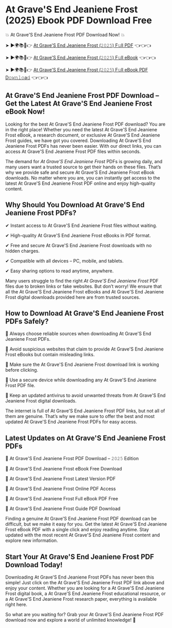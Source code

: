 # At Grave'S End Jeaniene Frost (2025) Ebook PDF Download Free

💥 At Grave'S End Jeaniene Frost PDF Download Now! 💥

➤ ►🌍📚📱👉 [At Grave'S End Jeaniene Frost (𝟸𝟶𝟸𝟻) F𝚞ll PDF](https://getpdf.xyz/at-graves-end-jeaniene-frost) 👈👈👈


➤ ►🌍📚📱👉 [At Grave'S End Jeaniene Frost (𝟸𝟶𝟸𝟻) F𝚞ll eBook](https://getpdf.xyz/at-graves-end-jeaniene-frost) 👈👈👈


➤ ►🌍📚📱👉 [At Grave'S End Jeaniene Frost (𝟸𝟶𝟸𝟻) F𝚞ll eBook PDF D𝚘𝚠𝚗𝚕𝚘a𝚍](https://getpdf.xyz/at-graves-end-jeaniene-frost) 👈👈👈


## At Grave'S End Jeaniene Frost PDF Download – Get the Latest At Grave'S End Jeaniene Frost eBook Now!

Looking for the best At Grave'S End Jeaniene Frost PDF download? You are in the right place! Whether you need the latest At Grave'S End Jeaniene Frost eBook, a research document, or exclusive At Grave'S End Jeaniene Frost guides, we have got you covered. Downloading At Grave'S End Jeaniene Frost PDFs has never been easier. With our direct links, you can access At Grave'S End Jeaniene Frost PDF files within seconds.

The demand for *At Grave'S End Jeaniene Frost* PDFs is growing daily, and many users want a trusted source to get their hands on these files. That’s why we provide safe and secure At Grave'S End Jeaniene Frost eBook downloads. No matter where you are, you can instantly get access to the latest At Grave'S End Jeaniene Frost PDF online and enjoy high-quality content.

## Why Should You Download At Grave'S End Jeaniene Frost PDFs?

✔ Instant access to At Grave'S End Jeaniene Frost files without waiting.

✔ High-quality At Grave'S End Jeaniene Frost eBooks in PDF format.

✔ Free and secure At Grave'S End Jeaniene Frost downloads with no hidden charges.

✔ Compatible with all devices – PC, mobile, and tablets.

✔ Easy sharing options to read anytime, anywhere.

Many users struggle to find the right *At Grave'S End Jeaniene Frost* PDF files due to broken links or fake websites. But don’t worry! We ensure that all the At Grave'S End Jeaniene Frost eBooks and At Grave'S End Jeaniene Frost digital downloads provided here are from trusted sources.

## How to Download At Grave'S End Jeaniene Frost PDFs Safely?

📌 Always choose reliable sources when downloading At Grave'S End Jeaniene Frost PDFs.

📌 Avoid suspicious websites that claim to provide At Grave'S End Jeaniene Frost eBooks but contain misleading links.

📌 Make sure the At Grave'S End Jeaniene Frost download link is working before clicking.

📌 Use a secure device while downloading any At Grave'S End Jeaniene Frost PDF file.

📌 Keep an updated antivirus to avoid unwanted threats from At Grave'S End Jeaniene Frost digital downloads.

The internet is full of At Grave'S End Jeaniene Frost PDF links, but not all of them are genuine. That’s why we make sure to offer the best and most updated At Grave'S End Jeaniene Frost PDFs for easy access.

## Latest Updates on At Grave'S End Jeaniene Frost PDFs

🔹 At Grave'S End Jeaniene Frost PDF Download – 𝟸𝟶𝟸𝟻 Edition

🔹 At Grave'S End Jeaniene Frost eBook Free Download

🔹 At Grave'S End Jeaniene Frost Latest Version PDF

🔹 At Grave'S End Jeaniene Frost Online PDF Access

🔹 At Grave'S End Jeaniene Frost Full eBook PDF Free

🔹 At Grave'S End Jeaniene Frost Guide PDF Download

Finding a genuine At Grave'S End Jeaniene Frost PDF download can be difficult, but we make it easy for you. Get the latest At Grave'S End Jeaniene Frost eBook PDF with a single click and enjoy reading anytime. Stay updated with the most recent At Grave'S End Jeaniene Frost content and explore new information.

## Start Your At Grave'S End Jeaniene Frost PDF Download Today!

Downloading At Grave'S End Jeaniene Frost PDFs has never been this simple! Just click on the At Grave'S End Jeaniene Frost PDF link above and enjoy your content. Whether you are looking for a At Grave'S End Jeaniene Frost digital book, a At Grave'S End Jeaniene Frost educational resource, or a At Grave'S End Jeaniene Frost research paper, everything is available right here.

So what are you waiting for? Grab your At Grave'S End Jeaniene Frost PDF download now and explore a world of unlimited knowledge! 🚀